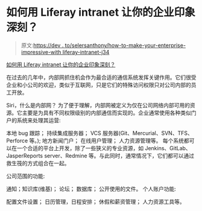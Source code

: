 # 如何用 Liferay intranet 让你的企业印象深刻？

> 原文:[https://dev . to/selersanthony/how-to-make-your-enterprise-impressive-with liferay-intranet-j34](https://dev.to/selersanthony/how-to-make-your-enterprise-impressive-with-liferay-intranet--j34)

[如何用 Liferay intranet 让你的企业印象深刻？](https://www.aimprosoft.com/blog/how-to-make-your-enterprise-impressive-with-liferay-intranet/)

在过去的几年中，内部网抓住机会作为最合适的通信系统发挥关键作用。它们很受企业和小公司的欢迎，类似于互联网，只是它们的特殊访问权限只对公司内部的员工开放。

Siri，什么是内部网？
为了便于理解，内部网被定义为仅在公司网络内部可用的资源。它主要是为具有不同权限级别的内部通信而实现的。企业通常使用各种类似门户的系统来处理其运营:

本地 bug 跟踪；
持续集成服务器；
VCS 服务器(Git、Mercurial、SVN、TFS、Perforce 等。);
地方新闻门户；
在线用户管理；
人力资源管理等。
每个系统都可以在一个合适的平台上开发，除了一些狭义的专业资源，如 Jenkins、GitLab、JasperReports server、Redmine 等。与此同时，通常情况下，它们都可以通过救生筏的方式组合在一起。

公司范围的功能:

通知；知识库(维基)；
论坛；
数据库；
公开使用的文件。
个人账户功能:

配置文件设置；
日历管理，日程安排；
休假和薪资管理；
人力资源工具等。